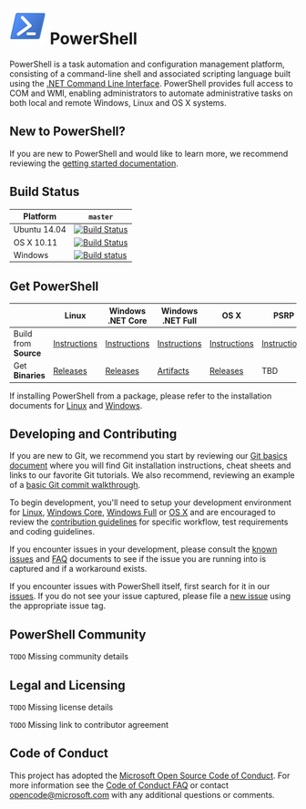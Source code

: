 ![PowerShell Logo](assets/Powershell_64.png) PowerShell
========================

PowerShell is a task automation and configuration management platform,
consisting of a command-line shell and associated scripting language built
using the [.NET Command Line Interface](https://github.com/dotnet/cli).
PowerShell provides full access to COM and WMI, enabling administrators to
automate administrative tasks on both local and remote Windows, Linux and OS X systems.

New to PowerShell?
------------------
If you are new to PowerShell and would like to learn more, we recommend
reviewing the [getting started documentation][getting-started].

[getting-started]: docs/learning-powerShell/learning-powershell.md

Build Status
------------

| Platform     | `master` |
|--------------|----------|
| Ubuntu 14.04 | [![Build Status](https://travis-ci.com/PowerShell/PowerShell.svg?token=31YifM4jfyVpBmEGitCm&branch=master)](https://travis-ci.com/PowerShell/PowerShell) |
| OS X 10.11   | [![Build Status](https://travis-ci.com/PowerShell/PowerShell.svg?token=31YifM4jfyVpBmEGitCm&branch=master)](https://travis-ci.com/PowerShell/PowerShell) |
| Windows      | [![Build status](https://ci.appveyor.com/api/projects/status/jtefab3hpngtyesp/branch/master?svg=true)](https://ci.appveyor.com/project/PowerShell/powershell/branch/master) |

Get PowerShell
--------------

|                       | Linux | Windows .NET Core | Windows .NET Full | OS X | PSRP |
|-----------------------|-------|-------------------|-------------------|------|------|
| Build from **Source** | [Instructions][build-linux] | [Instructions][build-wc] | [Instructions][build-wf] | [Instructions][build-osx] | [Instructions][pls-omi-provider] |
| Get **Binaries**      | [Releases][releases] | [Releases][releases] | [Artifacts][artifacts] | [Releases][releases] | TBD |

If installing PowerShell from a package, please refer to the installation
documents for [Linux][inst-linux] and [Windows][inst-win].

[releases]: https://github.com/PowerShell/PowerShell/releases
[artifacts]: https://ci.appveyor.com/project/PowerShell/powershell/build/artifacts
[build-wc]: docs/building/windows-core.md
[build-wf]: docs/building/windows-full.md
[build-osx]: docs/building/osx.md
[build-linux]: docs/building/linux.md
[pls-omi-provider]: https://github.com/PowerShell/psl-omi-provider
[inst-linux]: docs/installation/linux.md
[inst-win]: docs/installation/windows.md

Developing and Contributing
--------------------------
If you are new to Git, we recommend you start by reviewing our
[Git basics document][git-basics] where you will find Git installation
instructions, cheat sheets and links to our favorite Git tutorials. We also
recommend, reviewing an example of a [basic Git commit walkthrough][git-commit]. 

To begin development, you'll need to setup your development environment for [Linux][build-linux], [Windows Core][build-wc], [Windows Full][build-wf] or
[OS X][build-osx] and are encouraged to review the
[contribution guidelines][contribution] for specific workflow, test
requirements and coding guidelines.

If you encounter issues in your development, please consult the [known issues][known-issues]
and [FAQ][faq] documents to see if the issue you are running into is
captured and if a workaround exists.  

If you encounter issues with PowerShell itself, first search for it in our [issues][github-issues]. If you do not see your issue captured, please file a [new issue][new-issue] using
the appropriate issue tag.

[git-basics]: docs/git/basics.md
[git-commit]: docs/git/powershell-repository-101.md
[contribution]: .github/CONTRIBUTING.md
[known-issues]: docs/KNOWNISSUES.md
[faq]: docs/FAQ.md
[github-issues]:https://github.com/PowerShell/PowerShell/issues
[new-issue]:https://github.com/PowerShell/PowerShell/issues/new


PowerShell Community
--------------------
`TODO` Missing community details

Legal and Licensing
-------------------

`TODO` Missing license details

`TODO` Missing link to contributor agreement

Code of Conduct
---------------

This project has adopted the
[Microsoft Open Source Code of Conduct][conduct-code]. For more information see
the [Code of Conduct FAQ][conduct-faq] or contact
[opencode@microsoft.com][conduct-email] with any additional questions or
comments.

[conduct-code]: http://opensource.microsoft.com/codeofconduct/
[conduct-FAQ]: http://opensource.microsoft.com/codeofconduct/faq/
[conduct-email]: mailto:opencode@microsoft.com
